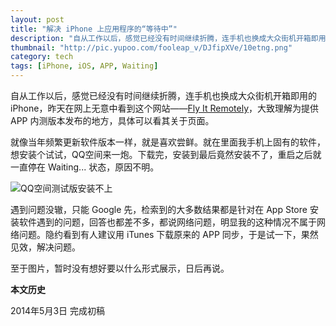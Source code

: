 ```yaml
---
layout: post
title: "解决 iPhone 上应用程序的“等待中”"
description: "自从工作以后，感觉已经没有时间继续折腾，连手机也换成大众街机开箱即用的 iPhone，昨天在网上无意中看到这个网站——Fly It Remotely，大致理解为提供 APP 内测版本发布的地方，具体可以看其关于页面。"
thumbnail: "http://pic.yupoo.com/fooleap_v/DJfipXVe/10etng.png"
category: tech
tags: [iPhone, iOS, APP, Waiting]
---
```


自从工作以后，感觉已经没有时间继续折腾，连手机也换成大众街机开箱即用的 iPhone，昨天在网上无意中看到这个网站——[Fly It Remotely](http://fir.im/)，大致理解为提供 APP 内测版本发布的地方，具体可以看其关于页面。

就像当年频繁更新软件版本一样，就是喜欢尝鲜。就在里面我手机上固有的软件，想安装个试试，QQ空间来一炮。下载完，安装到最后竟然安装不了，重启之后就一直停在 Waiting... 状态，原因不明。

![QQ空间测试版安装不上]({{site.IMG_PATH}}/solved-waiting-with-app-of-iphone.gif?imageView2/2/w/480/q/90)

遇到问题没辙，只能 Google 先，检索到的大多数结果都是针对在 App Store 安装软件遇到的问题，回答也都差不多，都说网络问题，明显我的这种情况不属于网络问题。隐约看到有人建议用 iTunes 下载原来的 APP 同步，于是试一下，果然见效，解决问题。

至于图片，暂时没有想好要以什么形式展示，日后再说。

**本文历史**

2014年5月3日 完成初稿
